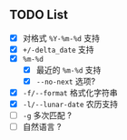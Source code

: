 
## TODO List

- [x] 对格式 `%Y-%m-%d` 支持
- [x] `+/-delta_date` 支持
- [x] `%m-%d`
    - [x] 最近的 `%m-%d` 支持
    - [x] `--no-next` 选项?
- [x] `-f/--format` 格式化字符串
- [x] `-l/--lunar-date` 农历支持
- [ ] `-g` 多次匹配 ?
- [ ] 自然语言 ?

